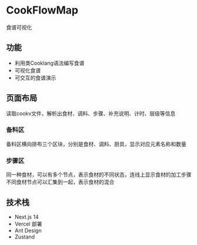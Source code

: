 # CookFlowMap
食谱可视化

## 功能
- 利用类Cooklang语法编写食谱
- 可视化食谱
- 可交互的食谱演示

## 页面布局
读取cookv文件，解析出食材、调料、步骤、补充说明、计时、层级等信息
### 备料区
备料区横向排布三个区块，分别是食材、调料、厨具，显示对应元素名称和数量
### 步骤区
同一种食材，可以有多个节点，表示食材的不同状态，连线上显示食材的加工步骤
不同食材节点可以汇集到一起，表示食材的混合

## 技术栈
- Next.js 14
- Vercel 部署
- Ant Design
- Zustand
